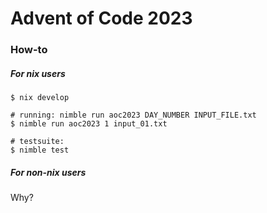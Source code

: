Advent of Code 2023
===================

### How-to

##### For nix users

```
$ nix develop

# running: nimble run aoc2023 DAY_NUMBER INPUT_FILE.txt
$ nimble run aoc2023 1 input_01.txt

# testsuite:
$ nimble test
```

##### For non-nix users

Why?

